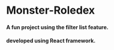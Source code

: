# Monster-Roledex

#### A fun project using the filter list feature.
#### developed using React framework.

